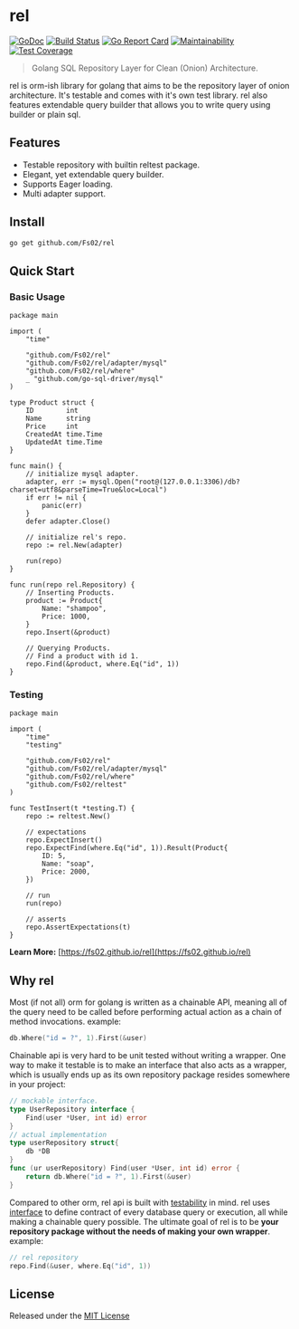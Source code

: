 # rel
[![GoDoc](https://godoc.org/github.com/Fs02/rel?status.svg)](https://godoc.org/github.com/Fs02/rel) [![Build Status](https://travis-ci.com/Fs02/rel.svg?branch=master)](https://travis-ci.com/Fs02/rel) [![Go Report Card](https://goreportcard.com/badge/github.com/Fs02/rel)](https://goreportcard.com/report/github.com/Fs02/rel) [![Maintainability](https://api.codeclimate.com/v1/badges/d487e2be0ed7b0b1fed1/maintainability)](https://codeclimate.com/github/Fs02/rel/maintainability) [![Test Coverage](https://api.codeclimate.com/v1/badges/d487e2be0ed7b0b1fed1/test_coverage)](https://codeclimate.com/github/Fs02/rel/test_coverage)

> Golang SQL Repository Layer for Clean (Onion) Architecture.

rel is orm-ish library for golang that aims to be the repository layer of onion architecture. It's testable and comes with it's own test library. rel also features extendable query builder that allows you to write query using builder or plain sql.

## Features

- Testable repository with builtin reltest package.
- Elegant, yet extendable query builder.
- Supports Eager loading.
- Multi adapter support.

## Install

```bash
go get github.com/Fs02/rel
```

## Quick Start

### Basic Usage
```golang
package main

import (
	"time"

	"github.com/Fs02/rel"
	"github.com/Fs02/rel/adapter/mysql"
	"github.com/Fs02/rel/where"
	_ "github.com/go-sql-driver/mysql"
)

type Product struct {
	ID        int
	Name      string
	Price     int
	CreatedAt time.Time
	UpdatedAt time.Time
}

func main() {
	// initialize mysql adapter.
	adapter, err := mysql.Open("root@(127.0.0.1:3306)/db?charset=utf8&parseTime=True&loc=Local")
	if err != nil {
		panic(err)
	}
	defer adapter.Close()

	// initialize rel's repo.
	repo := rel.New(adapter)

	run(repo)
}

func run(repo rel.Repository) {
	// Inserting Products.
	product := Product{
		Name: "shampoo",
		Price: 1000,
	}
	repo.Insert(&product)

	// Querying Products.
	// Find a product with id 1.
	repo.Find(&product, where.Eq("id", 1))
}
```

### Testing

```golang
package main

import (
	"time"
	"testing"

	"github.com/Fs02/rel"
	"github.com/Fs02/rel/adapter/mysql"
	"github.com/Fs02/rel/where"
	"github.com/Fs02/reltest"
)

func TestInsert(t *testing.T) {
	repo := reltest.New()
	
	// expectations
	repo.ExpectInsert()
	repo.ExpectFind(where.Eq("id", 1)).Result(Product{
		ID: 5,
		Name: "soap",
		Price: 2000,
	})
	
	// run
	run(repo)
	
	// asserts
	repo.AssertExpectations(t)
}
```

**Learn More:** [https://fs02.github.io/rel](https://fs02.github.io/rel)

## Why rel

Most (if not all) orm for golang is written as a chainable API, meaning all of the query need to be called before performing actual action as a chain of method invocations. example:

```go
db.Where("id = ?", 1).First(&user)
```

Chainable api is very hard to be unit tested without writing a wrapper. One way to make it testable is to make an interface that also acts as a wrapper, which is usually ends up as its own repository package resides somewhere in your project:

```go
// mockable interface.
type UserRepository interface {
	Find(user *User, int id) error
}
// actual implementation
type userRepository struct{
	db *DB
}
func (ur userRepository) Find(user *User, int id) error {
	return db.Where("id = ?", 1).First(&user)
}
```

Compared to other orm, rel api is built with [testability](https://godoc.org/github.com/Fs02/rel/reltest) in mind. rel uses [interface](https://godoc.org/github.com/Fs02/rel#Repository) to define contract of every database query or execution, all while making a chainable query possible. The ultimate goal of rel is to be **your repository package without the needs of making your own wrapper**. example:

```go
// rel repository
repo.Find(&user, where.Eq("id", 1))
```

## License

Released under the [MIT License](https://github.com/Fs02/rel/blob/master/LICENSE)
